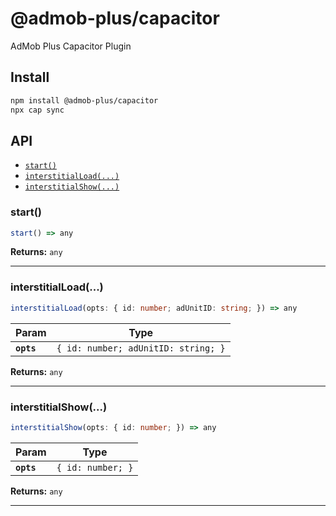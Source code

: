 # @admob-plus/capacitor

AdMob Plus Capacitor Plugin

## Install

```bash
npm install @admob-plus/capacitor
npx cap sync
```

## API

<docgen-index>

* [`start()`](#start)
* [`interstitialLoad(...)`](#interstitialload)
* [`interstitialShow(...)`](#interstitialshow)

</docgen-index>

<docgen-api>
<!--Update the source file JSDoc comments and rerun docgen to update the docs below-->

### start()

```typescript
start() => any
```

**Returns:** <code>any</code>

--------------------


### interstitialLoad(...)

```typescript
interstitialLoad(opts: { id: number; adUnitID: string; }) => any
```

| Param      | Type                                           |
| ---------- | ---------------------------------------------- |
| **`opts`** | <code>{ id: number; adUnitID: string; }</code> |

**Returns:** <code>any</code>

--------------------


### interstitialShow(...)

```typescript
interstitialShow(opts: { id: number; }) => any
```

| Param      | Type                         |
| ---------- | ---------------------------- |
| **`opts`** | <code>{ id: number; }</code> |

**Returns:** <code>any</code>

--------------------

</docgen-api>
